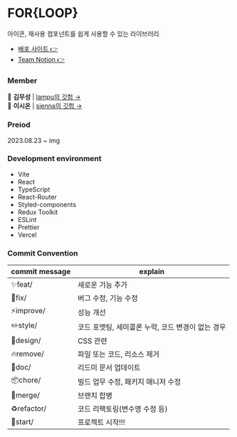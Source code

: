 # FOR{LOOP}
아이콘, 재사용 컴포넌트를 쉽게 사용할 수 있는 라이브러리

- [배포 사이트 👉]()
- [Team Notion  👉]()

### Member
🐶 **김무성** | [lampu의 깃헙 →](https://github.com/lapmu) <br />
🐼 **이시온** | [sienna의 깃헙 →](https://github.com/sienna0715)

### Preiod
2023.08.23 ~ img

### Development environment
- Vite
- React
- TypeScript
- React-Router
- Styled-components
- Redux Toolkit
- ESLint
- Prettier
- Vercel

### Commit Convention
|commit message|explain|
|--|--|
|✨feat/|새로운 기능 추가|
|🐛fix/|버그 수정, 기능 수정|
|⚡️improve/|성능 개선|
|✏️style/|코드 포맷팅, 세미콜론 누락, 코드 변경이 없는 경우|
|💄design/|CSS 관련|
|🔥remove/|파일 또는 코드, 리소스 제거|
|📝doc/|리드미 문서 업데이트|
|📦chore/|빌드 업무 수정, 패키지 매니저 수정|
|🔀merge/|브랜치 합병|
|♻️refactor/|코드 리팩토링(변수명 수정 등)|
|🎉start/|프로젝트 시작!!!|

